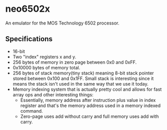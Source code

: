 # neo6502x

An emulator for the MOS Technology 6502 processor.

## Specifications

- 16-bit
- Two "index" registers x and y.
- 256 bytes of memory in zero page between 0x0 and 0xFF.
- 0x10000 bytes of memory total.
- 256 bytes of stack memory(tiny stack) meaning 8-bit stack pointer stored between 0x100 and 0x1FF. Small stack is interesting since it means the stack isn't used in the same way that we use it today.
- Memory indexing system that is actually pretty cool and allows for fast array ops and other interesting things:
    - Essentially, memory address after instruction plus value in index register and that's the memory address used in a memory indexed command.
    - Zero-page uses add without carry and full memory uses add with carry.

